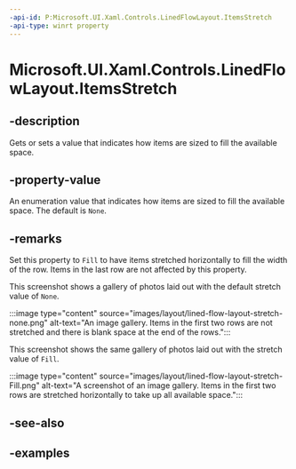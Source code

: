 ```yaml
---
-api-id: P:Microsoft.UI.Xaml.Controls.LinedFlowLayout.ItemsStretch
-api-type: winrt property
---
```


# Microsoft.UI.Xaml.Controls.LinedFlowLayout.ItemsStretch

<!--
public Microsoft.UI.Xaml.Controls.LinedFlowLayoutItemsStretch ItemsStretch { get; set; }
-->


## -description

Gets or sets a value that indicates how items are sized to fill the available space.

## -property-value

An enumeration value that indicates how items are sized to fill the available space. The default is `None`.

## -remarks

Set this property to `Fill` to have items stretched horizontally to fill the width of the row. Items in the last row are not affected by this property.

This screenshot shows a gallery of photos laid out with the default stretch value of `None`.

:::image type="content" source="images/layout/lined-flow-layout-stretch-none.png" alt-text="An image gallery. Items in the first two rows are not stretched and there is blank space at the end of the rows.":::

This screenshot shows the same gallery of photos laid out with the stretch value of `Fill`.

:::image type="content" source="images/layout/lined-flow-layout-stretch-Fill.png" alt-text="A screenshot of an image gallery. Items in the first two rows are stretched horizontally to take up all available space.":::

## -see-also

## -examples


